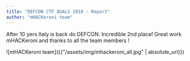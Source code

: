 ```yaml
---
title: "DEFCON CTF QUALS 2018 - Report"
author: "mHACKeroni team"
---
```

After 10 yers Italy is back do DEFCON. Incredible 2nd place! Great work mHACKeroni and thanks to all the team members !

![mHACKeroni team]({{"/assets/img/mhackeroni_all.jpg" | absolute_url}})
